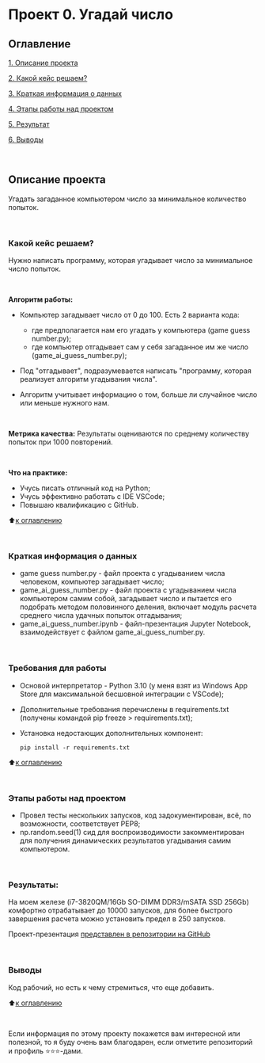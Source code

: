 # Проект 0. Угадай число

## Оглавление
[1. Описание проекта](https://github.com/yaroslav-vorobyov/SF_DST/tree/main/PROJECT-0.1.%20Game%20''AI%20Guess%20Number''#Описание-проекта)

[2. Какой кейс решаем?](https://github.com/yaroslav-vorobyov/SF_DST/tree/main/PROJECT-0.1.%20Game%20''AI%20Guess%20Number''#Какой-кейс-решаем)

[3. Краткая информация о данных](https://github.com/yaroslav-vorobyov/SF_DST/tree/main/PROJECT-0.1.%20Game%20''AI%20Guess%20Number''/README.md#Краткая-информация-о-данных)

[4. Этапы работы над проектом](https://github.com/yaroslav-vorobyov/SF_DST/tree/main/PROJECT-0.1.%20Game%20''AI%20Guess%20Number''#Этапы-работы-над-проектом)

[5. Результат](https://github.com/yaroslav-vorobyov/SF_DST/tree/main/PROJECT-0.1.%20Game%20''AI%20Guess%20Number''#Результат)

[6. Выводы](https://github.com/yaroslav-vorobyov/SF_DST/tree/main/PROJECT-0.1.%20Game%20''AI%20Guess%20Number''#Выводы)  

  <br/>

## Описание проекта
Угадать загаданное компьютером число за минимальное количество попыток.

  <br/>

### Какой кейс решаем?
Нужно написать программу, которая угадывает число за минимальное число попыток.

  <br/>

**Алгоритм работы:**
- Компьютер загадывает число от 0 до 100. Есть 2 варианта кода:
    - где предполагается нам его угадать у компьютера (game guess number.py);
    - где компьютер отгадывает сам у себя загаданное им же число (game_ai_guess_number.py);
- Под "отгадывает", подразумевается написать "программу, которая реализует алгоритм угадывания числа".
- Алгоритм учитывает информацию о том, больше ли случайное число или меньше нужного нам.

  <br/>

**Метрика качества:**
Результаты оцениваются по среднему количеству попыток при 1000 повторений.

  <br/>

**Что на практике:**
- Учусь писать отличный код на Python;
- Учусь эффективно работать с IDE VSCode;
- Повышаю квалификацию с GitHub.

:arrow_up:[к оглавлению](https://github.com/yaroslav-vorobyov/SF_DST/tree/main/PROJECT-0.1.%20Game%20''AI%20Guess%20Number''#Оглавление)

  <br/>

### Краткая информация о данных
-   game guess number.py - файл проекта с угадыванием числа человеком, компьютер загадывает число;
-   game_ai_guess_number.py - файл проекта с угадыванием числа компьютером самим собой, загадывает число и пытается его подобрать методом половинного деления, включает модуль расчета среднего числа удачных попыток отгадывания;
-   game_ai_guess_number.ipynb - файл-презентация Jupyter Notebook, взаимодействует с файлом game_ai_guess_number.py.

  <br/>

### Требования для работы
*   Основой интерпретатор - Python 3.10 (у меня взят из Windows App Store для максимальной бесшовной интеграции с VSCode);
*   Дополнительные требования перечислены в requirements.txt (получены командой pip freeze > requirements.txt);
*   Установка недостающих дополнительных компонент:

        pip install -r requirements.txt

:arrow_up:[к оглавлению](https://github.com/yaroslav-vorobyov/SF_DST/tree/main/PROJECT-0.1.%20Game%20''AI%20Guess%20Number''#Оглавление)

  <br/>

### Этапы работы над проектом
*   Провел тесты нескольких запусков, код задокументирован, всё, по возможности, соответствует PEP8;
*   np.random.seed(1) сид для воспроизводимости закомментирован для получения динамических результатов угадывания самим компьютером.

  <br/>


### Результаты:
На моем железе (i7-3820QM/16Gb SO-DIMM DDR3/mSATA SSD 256Gb) комфортно отрабатывает до 10000 запусков, для более быстрого завершения расчета можно установить предел в 250 запусков.

Проект-презентация [представлен в репозитории на GitHub](https://github.com/yaroslav-vorobyov/SF_DST/blob/main/PROJECT-0.%20Game%20''AI%20Guess%20Number''/game_ai_guess_number.ipynb)

  <br/>

### Выводы
Код рабочий, но есть к чему стремиться, что еще добавить.

:arrow_up:[к оглавлению](https://github.com/yaroslav-vorobyov/SF_DST/tree/main/PROJECT-0.1.%20Game%20''AI%20Guess%20Number''#Оглавление)

  <br/>


Если информация по этому проекту покажется вам интересной или полезной, то я буду очень вам благодарен, если отметите репозиторий и профиль ⭐️⭐️⭐️-дами.